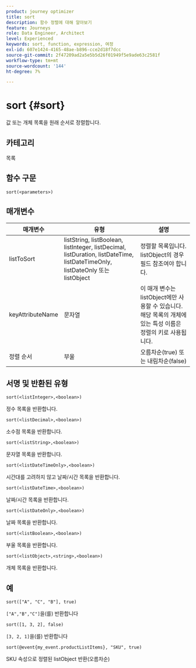 ```yaml
---
product: journey optimizer
title: sort
description: 함수 정렬에 대해 알아보기
feature: Journeys
role: Data Engineer, Architect
level: Experienced
keywords: sort, function, expression, 여정
exl-id: 607e1424-4165-48ae-b896-cce2d18f7dcc
source-git-commit: 2f47209ad2a5e5b5d26f01949f5e9ade63c2581f
workflow-type: tm+mt
source-wordcount: '144'
ht-degree: 7%

---
```


# sort {#sort}

값 또는 개체 목록을 원래 순서로 정렬합니다.

## 카테고리

목록

## 함수 구문

`sort(<parameters>)`

## 매개변수

| 매개변수 | 유형 | 설명 |
|-----------|------------------|------------------|
| listToSort | listString, listBoolean, listInteger, listDecimal, listDuration, listDateTime, listDateTimeOnly, listDateOnly 또는 listObject | 정렬할 목록입니다. listObject의 경우 필드 참조여야 합니다. |
| keyAttributeName | 문자열 | 이 매개 변수는 listObject에만 사용할 수 있습니다. 해당 목록의 개체에 있는 특성 이름은 정렬의 키로 사용됩니다. |
| 정렬 순서 | 부울 | 오름차순(true) 또는 내림차순(false) |

## 서명 및 반환된 유형

`sort(<listInteger>,<boolean>)`

정수 목록을 반환합니다.

`sort(<listDecimal>,<boolean>)`

소수점 목록을 반환합니다.

`sort(<listString>,<boolean>)`

문자열 목록을 반환합니다.

`sort(<listDateTimeOnly>,<boolean>)`

시간대를 고려하지 않고 날짜/시간 목록을 반환합니다.

`sort(<listDateTime>,<boolean>)`

날짜/시간 목록을 반환합니다.

`sort(<listDateOnly>,<boolean>)`

날짜 목록을 반환합니다.

`sort(<listBoolean>,<boolean>)`

부울 목록을 반환합니다.

`sort(<listObject>,<string>,<boolean>)`

개체 목록을 반환합니다.

## 예

`sort(["A", "C", "B"], true)`

`["A","B","C"]`을(를) 반환합니다

`sort([1, 3, 2], false)`

`[3, 2, 1]`을(를) 반환합니다

`sort(@event{my_event.productListItems}, "SKU", true)`

SKU 속성으로 정렬된 listObject 반환(오름차순)

